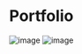 ﻿# Portfolio
![image](https://github.com/Seavleu/demo-portfolio/assets/86590058/bd238c22-c0e3-4c31-9294-e21d7e3a815c)
![image](https://github.com/Seavleu/demo-portfolio/assets/86590058/13b25804-97b4-4ae1-ba8d-93c52cc16cd8)

